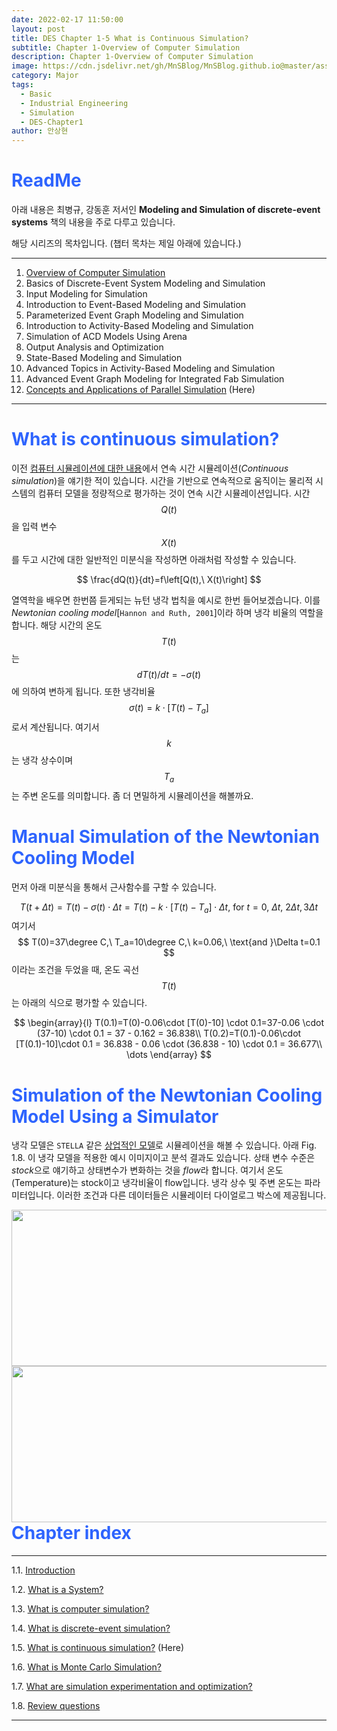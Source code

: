 ```yaml
---
date: 2022-02-17 11:50:00
layout: post
title: DES Chapter 1-5 What is Continuous Simulation?
subtitle: Chapter 1-Overview of Computer Simulation
description: Chapter 1-Overview of Computer Simulation
image: https://cdn.jsdelivr.net/gh/MnSBlog/MnSBlog.github.io@master/assets/img/posts/Major/Simulation/1_5_2_Fig_1_8_1.PNG
category: Major
tags:
  - Basic
  - Industrial Engineering
  - Simulation
  - DES-Chapter1
author: 안상현
---
```




# <span style="color:#2E64FE">ReadMe</span>

 아래 내용은 최병규, 강동훈 저서인 **Modeling and Simulation of discrete-event systems**  책의 내용을 주로 다루고 있습니다. 

 해당 시리즈의 목차입니다. (챕터 목차는 제일 아래에 있습니다.)

---

1. [Overview of Computer Simulation](https://mnsblog.github.io/MJ-SM-Chp1-1/) 
2. Basics of Discrete-Event System Modeling and Simulation
3. Input Modeling for Simulation
4. Introduction to Event-Based Modeling and Simulation
5. Parameterized Event Graph Modeling and Simulation
6. Introduction to Activity-Based Modeling and Simulation
7. Simulation of ACD Models Using Arena
8. Output Analysis and Optimization
9. State-Based Modeling and Simulation
10. Advanced Topics in Activity-Based Modeling and Simulation
11. Advanced Event Graph Modeling for Integrated Fab Simulation
12. [Concepts and Applications of Parallel Simulation](https://mnsblog.github.io/MJ-SM-Chp12-1/) (Here)

---

# <span style="color:#2E64FE">What is continuous simulation?</span>

 이전 [컴퓨터 시뮬레이션에 대한 내용](https://mnsblog.github.io/MJ-SM-Chp1-3/)에서 연속 시간 시뮬레이션(*Continuous simulation*)을 얘기한 적이 있습니다. 시간을 기반으로 연속적으로 움직이는 물리적 시스템의 컴퓨터 모델을 정량적으로 평가하는 것이 연속 시간 시뮬레이션입니다. 시간 
$$
Q(t)
$$
을 입력 변수 
$$
X(t)
$$
를 두고 시간에 대한 일반적인 미분식을 작성하면 아래처럼 작성할 수 있습니다.


$$
\frac{dQ(t)}{dt}=f\left[Q(t),\ X(t)\right]
$$


 열역학을 배우면 한번쯤 듣게되는 뉴턴 냉각 법칙을 예시로 한번 들어보겠습니다. 이를 *Newtonian cooling model*[`Hannon and Ruth, 2001`]이라 하며 냉각 비율의 역할을 합니다. 해당 시간의 온도 
$$
T(t)
$$
는 
$$
dT(t)/dt=-\sigma(t)
$$
에 의하여 변하게 됩니다. 또한 냉각비율 
$$
\sigma(t)=k\cdot\left[T(t)-T_a\right]
$$
로서 계산됩니다. 여기서 
$$
k
$$
는 냉각 상수이며 
$$
T_a
$$
는 주변 온도를 의미합니다. 좀 더 면밀하게 시뮬레이션을 해볼까요.

# <span style="color:#2E64FE">Manual Simulation of the Newtonian Cooling Model</span>

먼저 아래 미분식을 통해서 근사함수를 구할 수 있습니다.


$$
T(t+\Delta t)=T(t)-\sigma(t)\cdot\Delta t=T(t)-k\cdot \left[T(t)-T_a\right]\cdot\Delta t,\ \text{for }t=0,\ \Delta t,\ 2\Delta t, 3\Delta t
$$
여기서 
$$
T(0)=37\degree C,\ T_a=10\degree C,\ k=0.06,\ \text{and }\Delta t=0.1
$$
이라는 조건을 두었을 때, 온도 곡선 
$$
T(t)
$$
는 아래의 식으로 평가할 수 있습니다.


$$
\begin{array}{l}
T(0.1)=T(0)-0.06\cdot [T(0)-10] \cdot 0.1=37-0.06 \cdot (37-10) \cdot 0.1 = 37 - 0.162 = 36.838\\
T(0.2)=T(0.1)-0.06\cdot [T(0.1)-10]\cdot 0.1 = 36.838 - 0.06 \cdot (36.838 - 10) \cdot 0.1 = 36.677\\
\dots
\end{array}
$$

# <span style="color:#2E64FE">Simulation of the Newtonian Cooling Model Using a Simulator</span>

냉각 모델은 `STELLA` 같은 [상업적인 모델](https://www.iseesystems.com/solutions/)로 시뮬레이션을 해볼 수 있습니다. 아래 Fig. 1.8. 이 냉각 모델을 적용한 예시 이미지이고 분석 결과도 있습니다. 상태 변수 수준은 *stock*으로 얘기하고 상태변수가 변화하는 것을 *flow*라 합니다. 여기서 온도(Temperature)는 stock이고 냉각비율이 flow입니다. 냉각 상수 및 주변 온도는 파라미터입니다. 이러한 조건과 다른 데이터들은 시뮬레이터 다이얼로그 박스에 제공됩니다.

<img src="https://cdn.jsdelivr.net/gh/MnSBlog/MnSBlog.github.io@master/assets/img/posts/Major/Simulation/1_5_2_Fig_1_8_1.PNG" height="250px" width="550px" align="left">

<img src="https://cdn.jsdelivr.net/gh/MnSBlog/MnSBlog.github.io@master/assets/img/posts/Major/Simulation/1_5_2_Fig_1_8_2.PNG" height="250px" width="550px" align="left">

# <span style="color:#2E64FE">Chapter index</span>

---

1.1. [Introduction](https://mnsblog.github.io/MJ-SM-Chp1-1/) 

1.2. [What is a System?](https://mnsblog.github.io/MJ-SM-Chp1-2/) 

1.3. [What is computer simulation?](https://mnsblog.github.io/MJ-SM-Chp1-3/)

1.4. [What is discrete-event simulation?](https://mnsblog.github.io/MJ-SM-Chp1-4/)

1.5. [What is continuous simulation?](https://mnsblog.github.io/MJ-SM-Chp1-5/) (Here)

1.6. [What is Monte Carlo Simulation?](https://mnsblog.github.io/MJ-SM-Chp1-6/)

1.7. [What are simulation experimentation and optimization?](https://mnsblog.github.io/MJ-SM-Chp1-7/)

1.8. [Review questions](https://mnsblog.github.io/MJ-SM-Chp1-8/)

---

